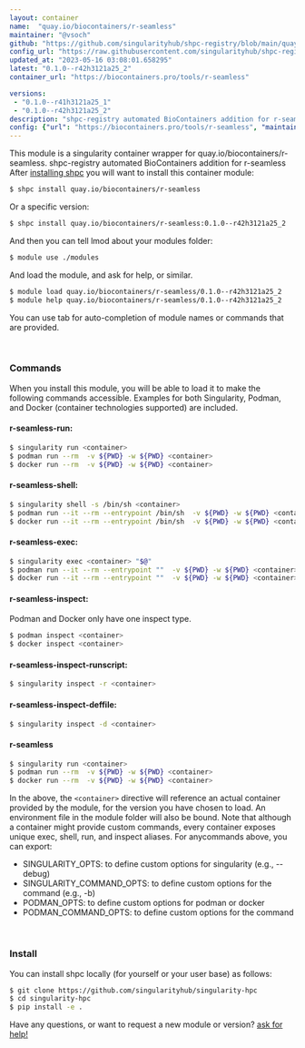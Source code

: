 ```yaml
---
layout: container
name:  "quay.io/biocontainers/r-seamless"
maintainer: "@vsoch"
github: "https://github.com/singularityhub/shpc-registry/blob/main/quay.io/biocontainers/r-seamless/container.yaml"
config_url: "https://raw.githubusercontent.com/singularityhub/shpc-registry/main/quay.io/biocontainers/r-seamless/container.yaml"
updated_at: "2023-05-16 03:08:01.658295"
latest: "0.1.0--r42h3121a25_2"
container_url: "https://biocontainers.pro/tools/r-seamless"

versions:
 - "0.1.0--r41h3121a25_1"
 - "0.1.0--r42h3121a25_2"
description: "shpc-registry automated BioContainers addition for r-seamless"
config: {"url": "https://biocontainers.pro/tools/r-seamless", "maintainer": "@vsoch", "description": "shpc-registry automated BioContainers addition for r-seamless", "latest": {"0.1.0--r42h3121a25_2": "sha256:3c108832bdd1b842f7ccdaf43018532b4c7e6f1d497f1dca37c8627d53376100"}, "tags": {"0.1.0--r41h3121a25_1": "sha256:3b80315470029dee11b16c3171bff233ad9825e3aa03b193aea016fdefbce1ae", "0.1.0--r42h3121a25_2": "sha256:3c108832bdd1b842f7ccdaf43018532b4c7e6f1d497f1dca37c8627d53376100"}, "docker": "quay.io/biocontainers/r-seamless"}
---
```


This module is a singularity container wrapper for quay.io/biocontainers/r-seamless.
shpc-registry automated BioContainers addition for r-seamless
After [installing shpc](#install) you will want to install this container module:


```bash
$ shpc install quay.io/biocontainers/r-seamless
```

Or a specific version:

```bash
$ shpc install quay.io/biocontainers/r-seamless:0.1.0--r42h3121a25_2
```

And then you can tell lmod about your modules folder:

```bash
$ module use ./modules
```

And load the module, and ask for help, or similar.

```bash
$ module load quay.io/biocontainers/r-seamless/0.1.0--r42h3121a25_2
$ module help quay.io/biocontainers/r-seamless/0.1.0--r42h3121a25_2
```

You can use tab for auto-completion of module names or commands that are provided.

<br>

### Commands

When you install this module, you will be able to load it to make the following commands accessible.
Examples for both Singularity, Podman, and Docker (container technologies supported) are included.

#### r-seamless-run:

```bash
$ singularity run <container>
$ podman run --rm  -v ${PWD} -w ${PWD} <container>
$ docker run --rm  -v ${PWD} -w ${PWD} <container>
```

#### r-seamless-shell:

```bash
$ singularity shell -s /bin/sh <container>
$ podman run --it --rm --entrypoint /bin/sh  -v ${PWD} -w ${PWD} <container>
$ docker run --it --rm --entrypoint /bin/sh  -v ${PWD} -w ${PWD} <container>
```

#### r-seamless-exec:

```bash
$ singularity exec <container> "$@"
$ podman run --it --rm --entrypoint ""  -v ${PWD} -w ${PWD} <container> "$@"
$ docker run --it --rm --entrypoint ""  -v ${PWD} -w ${PWD} <container> "$@"
```

#### r-seamless-inspect:

Podman and Docker only have one inspect type.

```bash
$ podman inspect <container>
$ docker inspect <container>
```

#### r-seamless-inspect-runscript:

```bash
$ singularity inspect -r <container>
```

#### r-seamless-inspect-deffile:

```bash
$ singularity inspect -d <container>
```



#### r-seamless

```bash
$ singularity run <container>
$ podman run --rm  -v ${PWD} -w ${PWD} <container>
$ docker run --rm  -v ${PWD} -w ${PWD} <container>
```


In the above, the `<container>` directive will reference an actual container provided
by the module, for the version you have chosen to load. An environment file in the
module folder will also be bound. Note that although a container
might provide custom commands, every container exposes unique exec, shell, run, and
inspect aliases. For anycommands above, you can export:

 - SINGULARITY_OPTS: to define custom options for singularity (e.g., --debug)
 - SINGULARITY_COMMAND_OPTS: to define custom options for the command (e.g., -b)
 - PODMAN_OPTS: to define custom options for podman or docker
 - PODMAN_COMMAND_OPTS: to define custom options for the command

<br>

### Install

You can install shpc locally (for yourself or your user base) as follows:

```bash
$ git clone https://github.com/singularityhub/singularity-hpc
$ cd singularity-hpc
$ pip install -e .
```

Have any questions, or want to request a new module or version? [ask for help!](https://github.com/singularityhub/singularity-hpc/issues)